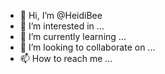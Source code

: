 - 👋 Hi, I’m @HeidiBee
- 👀 I’m interested in ...
- 🌱 I’m currently learning ...
- 💞️ I’m looking to collaborate on ...
- 📫 How to reach me ...

<!---
HeidiBee/HeidiBee is a ✨ special ✨ repository because its `README.md` (this file) appears on your GitHub profile.
You can click the Preview link to take a look at your changes.
--->
